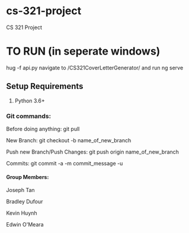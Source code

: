 # cs-321-project
CS 321 Project

# TO RUN (in seperate windows)
hug -f api.py
navigate to /CS321CoverLetterGenerator/ and run ng serve


## Setup Requirements
1. Python 3.6+

### Git commands:

Before doing anything: git pull

New Branch: git checkout -b name_of_new_branch

Push new Branch/Push Changes: git push origin name_of_new_branch

Commits: git commit -a -m commit_message -u

#### Group Members:

Joseph Tan

Bradley Dufour

Kevin Huynh

Edwin O'Meara
